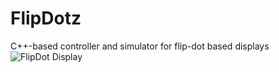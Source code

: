 # FlipDotz
C++-based controller and simulator for flip-dot based displays
![FlipDot Display](assets/flpdot.jpg?raw=true "FlipDot Display")